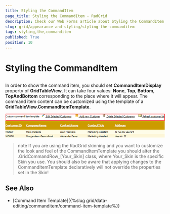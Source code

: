 ```yaml
---
title: Styling the CommandItem
page_title: Styling the CommandItem - RadGrid
description: Check our Web Forms article about Styling the CommandItem.
slug: grid/appearance-and-styling/styling-the-commanditem
tags: styling,the,commanditem
published: True
position: 10
---
```


# Styling the CommandItem



## 

In order to show the command item, you should set **CommandItemDisplay** property of **GridTableView**. It can take four values: **None**, **Top**, **Bottom**, **TopAndBottom** corresponding to the place where it will appear. The command item content can be customized using the template of a **GridTableView.CommandItemTemplate**.

![CommandItemTemplate](images/grd_CommandItemTemplate_markedup.png)

>note If you are using the RadGrid skinning and you want to customize the look and feel of the CommandItemTemplate you should alter the .GridCommandRow_[Your_Skin] class, where Your_Skin is the specific Skin you use. You should also be aware that applying changes to the CommandItemTemplate declaratively will not override the properties set in the Skin!
>


## See Also

 * [Command Item Template]({%slug grid/data-editing/commanditem/command-item-template%})
